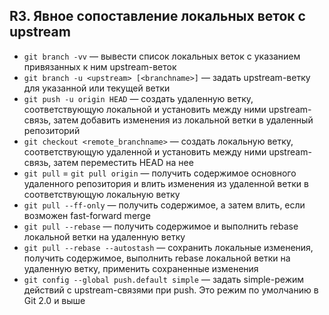 ## R3. Явное сопоставление локальных веток с upstream
- `git branch -vv` — вывести список локальных веток с указанием привязанных к ним upstream-веток
- `git branch -u <upstream> [<branchname>]` — задать upstream-ветку для указанной или текущей ветки
- `git push -u origin HEAD` — создать удаленную ветку, соответствующую локальной и установить между ними upstream-связь, затем добавить изменения из локальной ветки в удаленный репозиторий
- `git checkout <remote_branchname>` — создать локальную ветку, соответствующую удаленной и установить между ними upstream-связь, затем переместить HEAD на нее
- `git pull` = `git pull origin` — получить содержимое основного удаленного репозитория и влить изменения из удаленной ветки в соответствующую локальную ветку
- `git pull --ff-only` — получить содержимое, а затем влить, если возможен fast-forward merge
- `git pull --rebase` — получить содержимое и выполнить rebase локальной ветки на удаленную ветку
- `git pull --rebase --autostash` — сохранить локальные изменения, получить содержимое, выполнить rebase локальной ветки на удаленную ветку, применить сохраненные изменения
- `git config --global push.default simple` — задать simple-режим действий с upstream-связями при push. Это режим по умолчанию в Git 2.0 и выше